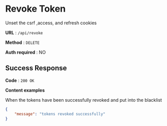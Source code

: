 # Revoke Token

Unset the csrf ,access, and refresh cookies

**URL** : `/api/revoke`

**Method** : `DELETE`

**Auth required** : NO

## Success Response

**Code** : `200 OK`

**Content examples**

When the tokens have been successfully revoked and put into the blacklist

```json
{
    "message": "tokens revoked successfully"
}
```
